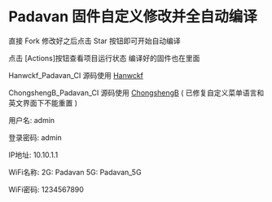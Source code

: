 # Padavan 固件自定义修改并全自动编译

直接 Fork 修改好之后点击 Star 按钮即可开始自动编译 

点击 [Actions]按钮查看项目运行状态 编译好的固件也在里面 

Hanwckf_Padavan_CI 源码使用 [Hanwckf](https://github.com/hanwckf/rt-n56u.git)

ChongshengB_Padavan_CI 源码使用 [ChongshengB](https://github.com/chongshengB/rt-n56u.git) ( 已修复自定义菜单语言和英文界面下不能重置 )

用户名: admin

登录密码: admin

IP地址: 10.10.1.1

WiFi名称: 2G: Padavan 5G: Padavan_5G

WiFi密码: 1234567890


